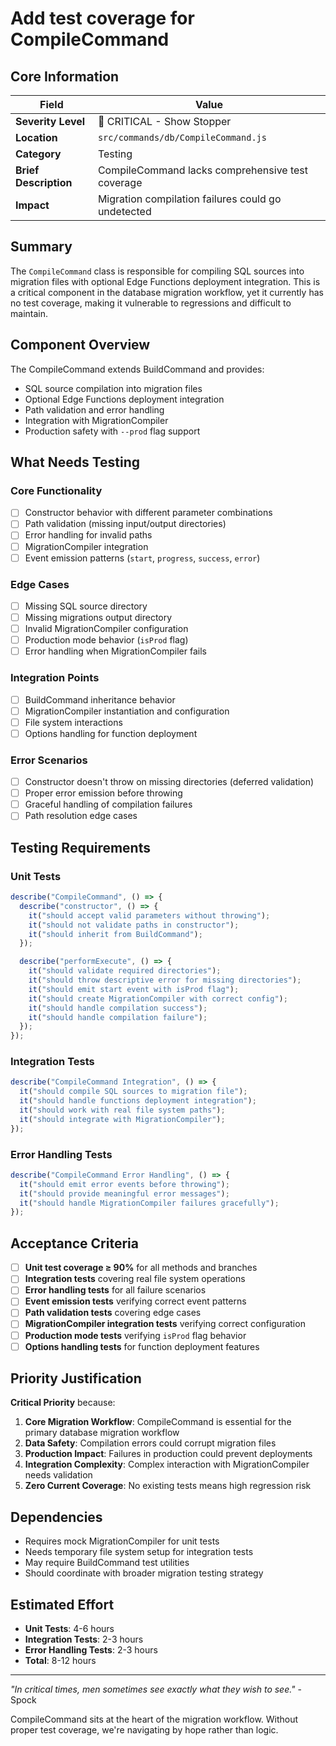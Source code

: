 # Add test coverage for CompileCommand

## Core Information

| Field                 | Value                                              |
| --------------------- | -------------------------------------------------- |
| **Severity Level**    | 🔴 CRITICAL - Show Stopper                         |
| **Location**          | `src/commands/db/CompileCommand.js`                |
| **Category**          | Testing                                            |
| **Brief Description** | CompileCommand lacks comprehensive test coverage   |
| **Impact**            | Migration compilation failures could go undetected |

## Summary

The `CompileCommand` class is responsible for compiling SQL sources into migration files with optional Edge Functions deployment integration. This is a critical component in the database migration workflow, yet it currently has no test coverage, making it vulnerable to regressions and difficult to maintain.

## Component Overview

The CompileCommand extends BuildCommand and provides:

- SQL source compilation into migration files
- Optional Edge Functions deployment integration
- Path validation and error handling
- Integration with MigrationCompiler
- Production safety with `--prod` flag support

## What Needs Testing

### Core Functionality

- [ ] Constructor behavior with different parameter combinations
- [ ] Path validation (missing input/output directories)
- [ ] Error handling for invalid paths
- [ ] MigrationCompiler integration
- [ ] Event emission patterns (`start`, `progress`, `success`, `error`)

### Edge Cases

- [ ] Missing SQL source directory
- [ ] Missing migrations output directory
- [ ] Invalid MigrationCompiler configuration
- [ ] Production mode behavior (`isProd` flag)
- [ ] Error handling when MigrationCompiler fails

### Integration Points

- [ ] BuildCommand inheritance behavior
- [ ] MigrationCompiler instantiation and configuration
- [ ] File system interactions
- [ ] Options handling for function deployment

### Error Scenarios

- [ ] Constructor doesn't throw on missing directories (deferred validation)
- [ ] Proper error emission before throwing
- [ ] Graceful handling of compilation failures
- [ ] Path resolution edge cases

## Testing Requirements

### Unit Tests

```javascript
describe("CompileCommand", () => {
  describe("constructor", () => {
    it("should accept valid parameters without throwing");
    it("should not validate paths in constructor");
    it("should inherit from BuildCommand");
  });

  describe("performExecute", () => {
    it("should validate required directories");
    it("should throw descriptive error for missing directories");
    it("should emit start event with isProd flag");
    it("should create MigrationCompiler with correct config");
    it("should handle compilation success");
    it("should handle compilation failure");
  });
});
```

### Integration Tests

```javascript
describe("CompileCommand Integration", () => {
  it("should compile SQL sources to migration file");
  it("should handle functions deployment integration");
  it("should work with real file system paths");
  it("should integrate with MigrationCompiler");
});
```

### Error Handling Tests

```javascript
describe("CompileCommand Error Handling", () => {
  it("should emit error events before throwing");
  it("should provide meaningful error messages");
  it("should handle MigrationCompiler failures gracefully");
});
```

## Acceptance Criteria

- [ ] **Unit test coverage ≥ 90%** for all methods and branches
- [ ] **Integration tests** covering real file system operations
- [ ] **Error handling tests** for all failure scenarios
- [ ] **Event emission tests** verifying correct event patterns
- [ ] **Path validation tests** covering edge cases
- [ ] **MigrationCompiler integration tests** verifying correct configuration
- [ ] **Production mode tests** verifying `isProd` flag behavior
- [ ] **Options handling tests** for function deployment features

## Priority Justification

**Critical Priority** because:

1. **Core Migration Workflow**: CompileCommand is essential for the primary database migration workflow
2. **Data Safety**: Compilation errors could corrupt migration files
3. **Production Impact**: Failures in production could prevent deployments
4. **Integration Complexity**: Complex interaction with MigrationCompiler needs validation
5. **Zero Current Coverage**: No existing tests means high regression risk

## Dependencies

- Requires mock MigrationCompiler for unit tests
- Needs temporary file system setup for integration tests
- May require BuildCommand test utilities
- Should coordinate with broader migration testing strategy

## Estimated Effort

- **Unit Tests**: 4-6 hours
- **Integration Tests**: 2-3 hours
- **Error Handling Tests**: 2-3 hours
- **Total**: 8-12 hours

---

_"In critical times, men sometimes see exactly what they wish to see."_ - Spock

CompileCommand sits at the heart of the migration workflow. Without proper test coverage, we're navigating by hope rather than logic.
